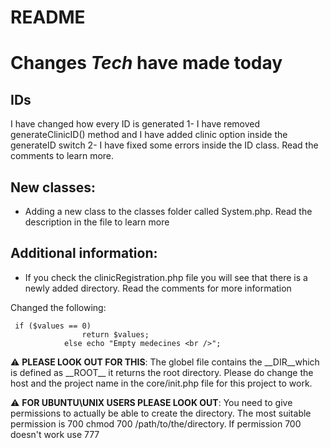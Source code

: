 # README

# Changes **_Tech_** have made today

## IDs

I have changed how every ID is generated
1- I have removed generateClinicID() method and I have added clinic option inside the generateID switch
2- I have fixed some errors inside the ID class. Read the comments to learn more.

## New classes:

- Adding a new class to the classes folder called System.php. Read the description in the file to learn more

## Additional information:

- If you check the clinicRegistration.php file you will see that there is a newly added directory. Read the comments for more information

Changed the following:

```
 if ($values == 0)
                return $values;
            else echo "Empty medecines <br />";
```

:warning: **PLEASE LOOK OUT FOR THIS**: The globel file contains the \_\_DIR\_\_which is defined as \_\_ROOT\_\_ it returns the root directory. Please do change the host and the project name in the core/init.php file for this project to work.

:warning: **FOR UBUNTU\UNIX USERS PLEASE LOOK OUT**: You need to give permissions to actually be able to create the directory. The most suitable permission is 700 chmod 700 /path/to/the/directory. If permission 700 doesn't work use 777
